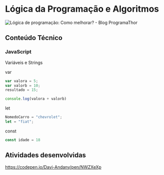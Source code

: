 # Lógica da Programação e Algoritmos
  <img src="https://encrypted-tbn0.gstatic.com/images?q=tbn:ANd9GcStKLViTvR4oAe5fkfEEedwBMIZzw6rSkGzww&amp;s" alt="Lógica de programação: Como melhorar? - Blog ProgramaThor"/>


## Conteúdo Técnico
### JavaScript

Variáveis e Strings  

var

```js
var valora = 5;
var valorb = 10; 
resultado = 15;

console.log(valora + valorb)
```

let
```js
NomedoCarro = "chevrolet";
let = "fiat"; 
```

const

```js
const idade = 18
```

## Atividades desenvolvidas

https://codepen.io/Davi-Andany/pen/NWZXeXp
